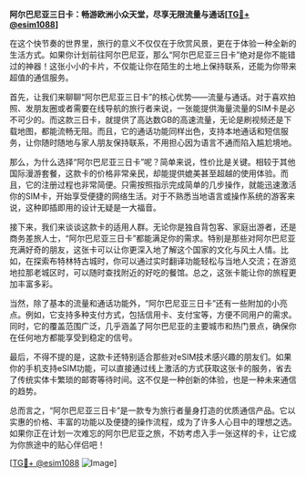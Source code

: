 **阿尔巴尼亚三日卡：畅游欧洲小众天堂，尽享无限流量与通话[[TG💪+ @esim1088](https://t.me/s/esim1088)]**

在这个快节奏的世界里，旅行的意义不仅仅在于欣赏风景，更在于体验一种全新的生活方式。如果你计划前往阿尔巴尼亚，那么“阿尔巴尼亚三日卡”绝对是你不能错过的神器！这张小小的卡片，不仅能让你在陌生的土地上保持联系，还能为你带来超值的通信服务。

首先，让我们来聊聊“阿尔巴尼亚三日卡”的核心优势——流量与通话。对于喜欢拍照、发朋友圈或者需要在线导航的旅行者来说，一张能提供海量流量的SIM卡是必不可少的。而这款三日卡，就提供了高达数GB的高速流量，无论是刷视频还是下载地图，都能流畅无阻。而且，它的通话功能同样出色，支持本地通话和短信服务，让你随时随地与家人朋友保持联系，不用担心因为语言不通而陷入尴尬境地。

那么，为什么选择“阿尔巴尼亚三日卡”呢？简单来说，性价比是关键。相较于其他国际漫游套餐，这款卡的价格非常亲民，却能提供媲美甚至超越的使用体验。而且，它的注册过程也非常简便。只需按照指示完成简单的几步操作，就能迅速激活你的SIM卡，开始享受便捷的网络生活。对于不熟悉当地语言或操作系统的游客来说，这种即插即用的设计无疑是一大福音。

接下来，我们来谈谈这款卡的适用人群。无论你是独自背包客、家庭出游者，还是商务差旅人士，“阿尔巴尼亚三日卡”都能满足你的需求。特别是那些对阿尔巴尼亚充满好奇的朋友，这张卡可以让你更深入地了解这个国家的文化与风土人情。比如，在探索布特林特古城时，你可以通过实时翻译功能轻松与当地人交流；在游览地拉那老城区时，可以随时查找附近的好吃的餐馆。总之，这张卡能让你的旅程更加丰富多彩。

当然，除了基本的流量和通话功能外，“阿尔巴尼亚三日卡”还有一些附加的小亮点。例如，它支持多种支付方式，包括信用卡、支付宝等，方便不同用户的需求。同时，它的覆盖范围广泛，几乎涵盖了阿尔巴尼亚的主要城市和热门景点，确保你在任何地方都能享受到稳定的信号。

最后，不得不提的是，这款卡还特别适合那些对eSIM技术感兴趣的朋友们。如果你的手机支持eSIM功能，可以直接通过线上激活的方式获取这张卡的服务，省去了传统实体卡繁琐的邮寄等待时间。这不仅是一种创新的体验，也是一种未来通信的趋势。

总而言之，“阿尔巴尼亚三日卡”是一款专为旅行者量身打造的优质通信产品。它以实惠的价格、丰富的功能以及便捷的操作流程，成为了许多人心目中的理想之选。如果你正在计划一次难忘的阿尔巴尼亚之旅，不妨考虑入手一张这样的卡，让它成为你旅途中的贴心伴侣吧！

[[TG💪+ @esim1088](https://t.me/s/esim1088) ![Image](https://i.postimg.cc/4NQfJmqS/Snipaste-2025-05-13-00-14-12.png)]